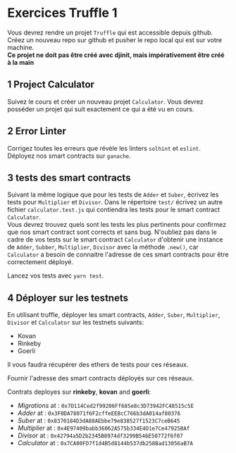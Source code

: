 # Exercices Truffle 1

Vous devrez rendre un projet `Truffle` qui est accessible depuis github.  
Créez un nouveau repo sur github et pusher le repo local qui est sur votre machine.  
**Ce projet ne doit pas être créé avec djinit, mais impérativement être créé à la main**

## 1 Project Calculator

Suivez le cours et créer un nouveau projet `Calculator`.
Vous devrez posséder un projet qui suit exactement ce qui a été vu en cours.

## 2 Error Linter

Corrigez toutes les erreurs que révèle les linters `solhint` et `eslint`.
Déployez nos smart contracts sur `ganache`.

## 3 tests des smart contracts

Suivant la même logique que pour les tests de `Adder` et `Suber`, écrivez les tests pour `Multiplier` et `Divisor`.
Dans le répertoire `test/` écrivez un autre fichier `calculator.test.js` qui contiendra les tests pour le smart contract `Calculator`.  
Vous devrez trouvez quels sont les tests les plus pertinents pour confirmez que nos smart contract sont corrects et sans bug.
N'oubliez pas dans le cadre de vos tests sur le smart contract `Calculator` d'obtenir une instance de `Adder`, `Subber`, `Multiplier`, `Divisor` avec la méthode `.new()`, car `Calculator` a besoin de connaitre l'adresse de ces smart contracts pour être correctement déployé.

Lancez vos tests avec `yarn test`.

## 4 Déployer sur les testnets

En utilisant truffle, déployer les smart contracts, `Adder`, `Suber`, `Multiplier`, `Divisor` et `Calculator` sur les testnets suivants:

- Kovan
- Rinkeby
- Goerli

Il vous faudra récupérer des ethers de tests pour ces réseaux.

Fournir l'adresse des smart contracts déployés sur ces réseaux.

Contrats deployes sur **rinkeby**, **kovan** and **goerli**:

- _Migrations_ at : `0x7D114Ced2f99206Ff685e8c3D73942FC48515c5E`
- _Adder_ at : `0x3F0DA78071f6F2cffeEEBcC766b3dA014af80376`
- _Suber_ at : `0x8370184D3dA88AEbbe79e838527f1523C7ceB645`
- _Multiplier_ at : `0x4E97409babb36062A575b334E4D1e7Ce47925BAf`
- _Divisor_ at : `0x42794a5D2b2345B8974df3299B546E50772f6f07`
- _Calculator_ at : `0x7CA00FD7f1d4B5d8144b537db258Bad13056aB7A`
